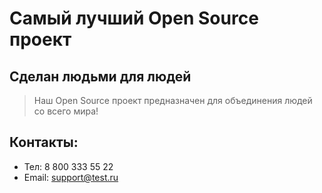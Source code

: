 # Самый лучший Open Source проект

## Сделан людьми для людей

> Наш Open Source проект предназначен для объединения людей со всего мира!

## Контакты:
* Тел: 8 800 333 55 22
* Email: support@test.ru
